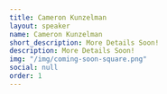 ```yaml
---
title: Cameron Kunzelman
layout: speaker
name: Cameron Kunzelman
short_description: More Details Soon!
description: More Details Soon!
img: "/img/coming-soon-square.png"
social: null
order: 1
---
```


